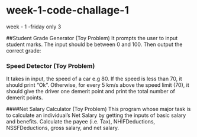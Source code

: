 # week-1-code-challage-1
week - 1 -friday only  3

##Student Grade Generator (Toy Problem)
 It prompts the user to input student marks. The input should be between 0 and 100. Then output the correct grade: 
 
### Speed Detector (Toy Problem)
 It takes in input, the speed of a car e.g 80. If the speed is less than 70, it should print “Ok”. Otherwise, for every 5 km/s above the speed limit (70), it should give the driver one demerit point and print the total number of demerit points.
 
 
 
####Net Salary Calculator (Toy Problem)
This  program whose major task is to calculate an individual’s Net Salary by getting the inputs of basic salary and benefits. Calculate the payee (i.e. Tax), NHIFDeductions, NSSFDeductions, gross salary, and net salary. 
